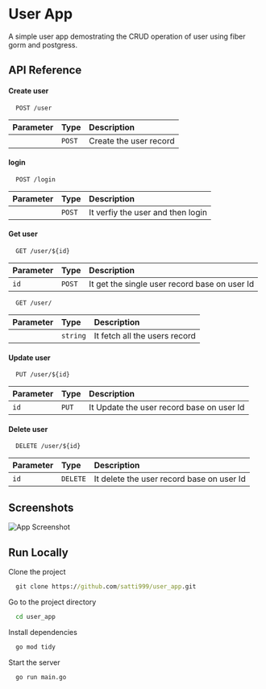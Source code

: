 # User App

A simple user app demostrating the CRUD operation of user using fiber gorm and postgress.

## API Reference

#### Create user

```http
  POST /user
```

| Parameter | Type   | Description            |
| :-------- | :----- | :--------------------- |
|           | `POST` | Create the user record |

#### login

```http
  POST /login
```

| Parameter | Type   | Description                       |
| :-------- | :----- | :-------------------------------- |
|           | `POST` | It verfiy the user and then login |

#### Get user

```http
  GET /user/${id}
```

| Parameter | Type   | Description                                   |
| :-------- | :----- | :-------------------------------------------- |
| `id`      | `POST` | It get the single user record base on user Id |

```http
  GET /user/
```

| Parameter | Type     | Description                   |
| :-------- | :------- | :---------------------------- |
|           | `string` | It fetch all the users record |

#### Update user

```http
  PUT /user/${id}
```

| Parameter | Type  | Description                               |
| :-------- | :---- | :---------------------------------------- |
| `id`      | `PUT` | It Update the user record base on user Id |

#### Delete user

```http
  DELETE /user/${id}
```

| Parameter | Type     | Description                               |
| :-------- | :------- | :---------------------------------------- |
| `id`      | `DELETE` | It delete the user record base on user Id |

## Screenshots

![App Screenshot](https://via.placeholder.com/468x300?text=App+Screenshot+Here)

## Run Locally

Clone the project

```cmd
  git clone https://github.com/satti999/user_app.git
```

Go to the project directory

```cmd
  cd user_app
```

Install dependencies

```cmd
  go mod tidy
```

Start the server

```cmd
  go run main.go
```
